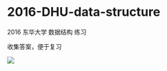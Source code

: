 # 2016-DHU-data-structure
2016 东华大学 数据结构 练习

收集答案，便于复习

![](http://github-10067061.file.myqcloud.com/huaji.jpg)
